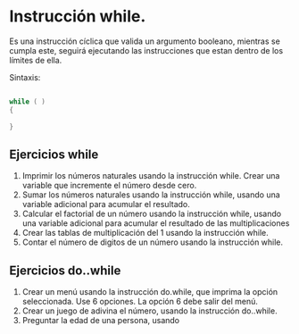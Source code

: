 # Instrucción while.

Es una instrucción cíclica que valida un argumento booleano, mientras se cumpla este, seguirá ejecutando las instrucciones que estan dentro de los límites de ella.

Sintaxis:

```C++

while ( )
{
   
}

```


## Ejercicios while

1. Imprimir los números naturales usando la instrucción while. Crear una variable que incremente el número desde cero.
2. Sumar los números naturales usando la instrucción while, usando una variable adicional para acumular el resultado.
3. Calcular el factorial de un número usando la instrucción while, usando una variable adicional para acumular el resultado de las multiplicaciones
4. Crear las tablas de multiplicación del 1 usando la instrucción while.
5. Contar el número de digitos de un número usando la instrucción while.
## Ejercicios do..while
1. Crear un menú usando la instrucción do.while, que imprima la opción seleccionada. Use 6 opciones. La opción 6 debe salir del menú.
2. Crear un juego de adivina el número, usando la instrucción do..while.
3. Preguntar la edad de una persona, usando 
